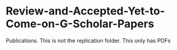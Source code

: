 # Review-and-Accepted-Yet-to-Come-on-G-Scholar-Papers
Publications. This is not the replication folder. This only has PDFs
